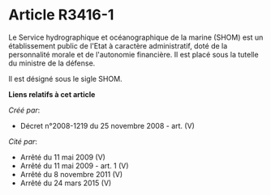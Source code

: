 # Article R3416-1

Le Service hydrographique et océanographique de la marine (SHOM) est un établissement public de l'Etat à caractère
administratif, doté de la personnalité morale et de l'autonomie financière. Il est placé sous la tutelle du ministre de la
défense.

Il est désigné sous le sigle SHOM.

**Liens relatifs à cet article**

_Créé par_:

  - Décret n°2008-1219 du 25 novembre 2008 - art. (V)

_Cité par_:

  - Arrêté du 11 mai 2009 (V)
  - Arrêté du 11 mai 2009 - art. 1 (V)
  - Arrêté du 8 novembre 2011 (V)
  - Arrêté du 24 mars 2015 (V)
